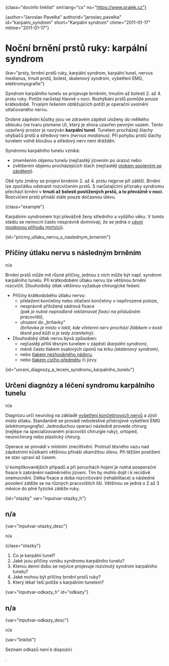 
{class="docinfo linklist" xml:lang="cs" ns="https://www.pralek.cz"}

{author="Jaroslav Pavelka" authorid="jaroslav\_pavelka" id="karpalni\_syndrom" short="Karpální syndrom" ctime="2011-01-17" mtime="2011-01-17"}

# Noční brnění prstů ruky: karpální syndrom

{kw="prsty, brnění prstů ruky, karpální syndrom, karpální tunel, nervus medianus, trnutí prstů, bolest, skalenový syndrom, vyšetření EMG, elektromyografie"}

Syndrom karpálního tunelu se projevuje brněním, trnutím až bolestí 2. až 4. prstu ruky. Potíže narůstají hlavně v noci. Rozhýbání prstů pomůže pouze krátkodobě. Trvalým řešením obtěžujících potíží je operační uvolnění utlačovaného nervu.

Drobné zápěstní kůstky jsou ve zdravém zápěstí uloženy do mělkého oblouku (ve tvaru písmene U), který je shora uzavřen pevným vazem. Tento uzavřený prostor je nazýván **karpální tunel**. Tunelem procházejí šlachy ohýbačů prstů a středový nerv _(nervus medianus)_. Při pohybu prstů šlachy tunelem volně kloužou a středový nerv není drážděn.

Syndromu karpálního tunelu vzniká:

  * zmenšením objemu tunelu (nejčastěji jizvením po úrazu) nebo
  * zvětšením objemu procházejících šlach (nejčastěji [otokem spojeným se zánětem][1]).

Obě tyto změny se projeví brněním 2. až 4. prstu nejprve při zátěži. Brnění lze zpočátku odstranit rozcvičením prstů. S narůstajícími příznaky syndromu přechází brnění v **trnutí až bolesti postižených prstů, a to převážně v noci**. Rozcvičení prstů přináší stále pouze dočasnou úlevu.

{class="example"}

Karpálním syndromem trpí převážně ženy středního a vyššího věku. V tomto stádiu se nemocní často nesprávně domnívají, že se jedná o [cévní mozkovou příhodu (mrtvici)][2].

{id="priciny\_utlaku\_nervu\_s\_naslednym_brnenim"}

## Příčiny útlaku nervu s následným brněním

n/a

Brnění prstů může mít různé příčiny, jednou z nich může být např. syndrom karpálního tunelu. Při krátkodobém útlaku nervu lze většinou brnění rozcvičit. Dlouhodobý útlak většinou vyžaduje chirurgické řešení.

  * Příčiny krátkodobého útlaku nervu:
      * přeležení končetiny nebo otlačení končetiny v nepřirozené poloze,
      * nesprávně přiložená sádrová fixace  
        _(pak je nutné neprodleně reklamovat fixaci na příslušném pracovišti)_,
      * uhození do „brňavky“  
        _(brňavka je místo v lokti, kde vřetenní nerv prochází žlábkem v kosti těsně pod kůží a je tedy zranitelný)_.
  * Dlouhodobý útlak nervu bývá způsoben:
      * nejčastěji příliš těsným tunelem v zápěstí _(karpální syndrom)_,
      * méně často tlakem svalových úponů na krku _(skalenový syndrom)_,
      * nebo [tlakem nezhoubného nádoru][3],
      * nebo [tlakem cizího předmětu][4] či jizvy.

{id="urceni\_diagnozy\_a\_leceni\_syndromu\_karpalniho\_tunelu"}

## Určení diagnózy a léčení syndromu karpálního tunelu

n/a

Diagnózu určí neurolog na základě [vyšetření končetinových nervů][5] a zjistí místo útlaku. Standardně se provádí nebolestivé přístrojové vyšetření EMG _(elektromyografie)_. Jednoduchou operaci následně provede chirurg (nejlépe na specializovaném pracovišti chirurgie ruky), ortoped, neurochirurg nebo plastický chirurg.

Operace se provádí v místním znecitlivění. Protnutí těsného vazu nad zápěstními kůstkami většinou přináší okamžitou úlevu. Při těžším postižení se stav upraví až časem.

U komplikovanějších případů a při poruchách hojení je nutná pooperační fixace k zabránění nadměrného jizvení. Tím by mohlo dojít i k recidivě onemocnění. Délka fixace a doba rozcvičování (rehabilitace) a následné povolení zátěže se na různých pracovištích liší. Většinou se jedná o 2 až 3 měsíce do plné fyzické zátěže ruky.

{id="otazky" var="inputvar-otazky_h"}

## n/a

{var="inputvar-otazky_desc"}

n/a

{class="otazky"}

  1. Co je karpální tunel?
  2. Jaké jsou příčiny vzniku syndromu karpálního tunelu?
  3. Kterou denní dobu se nejvíce projevuje rozvinutý syndrom karpálního tunelu?
  4. Jaké mohou být příčiny brnění prstů ruky?
  5. Který lékař řeší potíže s karpálním tunelem?

{var="inputvar-odkazy_h" id="odkazy"}

## n/a

{var="inputvar-odkazy_desc"}

n/a

{var="linklist"}

Seznam odkazů není k dispozici

 [1]: onemocneni_slach
 [2]: iktus
 [3]: nezhoubne_nadory
 [4]: bodne_a_strelne_poraneni
 [5]: nalehavost_lekarskeho_vysetreni
.
